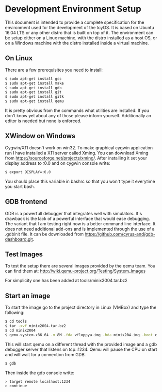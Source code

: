 # Development Environment Setup

This document is intended to provide a complete specification for the environment used for the development of the toyOS. It is based on Ubuntu 16.04 LTS or any other distro that is built on top of it. The environment can be setup either on a Linux machine, with the distro installed as a host OS, or on a Windows machine with the distro installed inside a virtual machine.

## On Linux
There are a few prerequisites you need to install:

```bash
$ sudo apt-get install gcc
$ sudo apt-get install make
$ sudo apt-get install gdb
$ sudo apt-get install git
$ sudo apt-get install gitk
$ sudo apt-get install qemu
```
It is pretty obvious from the commands what utilities are installed. If you don't know yet about any of those please inform yourself. Additionally an editor is needed but none is enforced.
 

## XWindow on Windows
Cygwin/X11 doesn't work on win32. To make graphical cygwin application run I have installed a X11 server called Xming. You can download Xming from https://sourceforge.net/projects/xming/. After installing it set your display address to :0.0 and on cygwin console write:

```bash
$ export DISPLAY=:0.0
```

You should place this variable in bashrc so that you won't type it everytime you start bash.

## GDB frontend
GDB is a powerfull debugger that integrates well with simulators. It's drawback is the lack of a powerful interface that would ease debugging. The variant that I am testing right now is a better command line interface. It does not need additional add-ons and is implemented through the use of a .gdbinit file. It can be downloaded from https://github.com/cyrus-and/gdb-dashboard.git.

## Test Images
To test the setup there are several images provided by the qemu team. You can find them at:
http://wiki.qemu-project.org/Testing/System_Images

For simplicity one has been added at tools/minix2004.tar.bz2

## Start an image
To start the image go to the project directory in Linux (VMBox) and type the following:

```bash
$ cd tools
$ tar -xvf minix2004.tar.bz2
$ cd minix2004
$ qemu-system-x86_64 -m 8M -fda vfloppya.img -hda minix204.img -boot c -S -s &
```

This will start qemu on a different thread with the provided image and a gdb debugger server that listens on tcp::1234. Qemu will pause the CPU on start and will wait for a connection from GDB.

```bash
$ gdb
```

Then inside the gdb console write:
```bash
> target remote localhost:1234
> continue
```
